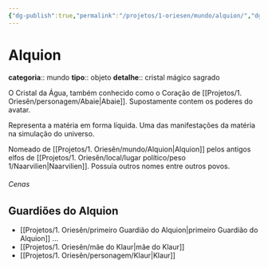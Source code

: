 ```yaml
---
{"dg-publish":true,"permalink":"/projetos/1-oriesen/mundo/alquion/","dgHomeLink":true,"dgPassFrontmatter":false}
---
```



# Alquion
**categoria**:: mundo
**tipo**:: objeto
**detalhe**:: cristal mágico sagrado

O Cristal da Água, também conhecido como o Coração de [[Projetos/1. Oriesên/personagem/Abaie|Abaie]]. Supostamente contem os poderes do avatar.

Representa a matéria em forma líquida. Uma das manifestações da matéria na simulação do universo.

Nomeado de [[Projetos/1. Oriesên/mundo/Alquion|Alquion]] pelos antigos elfos de [[Projetos/1. Oriesên/local/lugar político/peso 1/Naarvilien|Naarvilien]]. Possuía outros nomes entre outros povos.

###### Cenas



## Guardiões do Alquion
- [[Projetos/1. Oriesên/primeiro Guardião do Alquion|primeiro Guardião do Alquion]]
...
- [[Projetos/1. Oriesên/mãe do Klaur|mãe do Klaur]]
- [[Projetos/1. Oriesên/personagem/Klaur|Klaur]]
